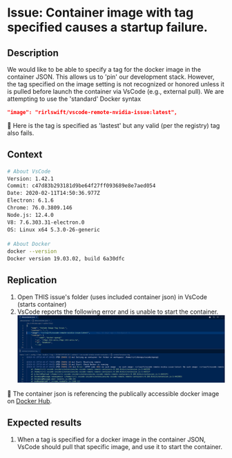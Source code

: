 # Issue: Container image with tag specified causes a startup failure.

## Description
We would like to be able to specify a tag for the docker image in the container JSON. This allows us to 'pin' our development stack.
However, the tag specified on the image setting is not recognized or honored unless it is pulled before launch the container via VsCode (e.g., external pull). We are attempting to use the 'standard' Docker syntax

``` json
"image": "rirlswift/vscode-remote-nvidia-issue:latest",
```

:loudspeaker: Here is the tag is specified as 'lastest' but any valid (per the registry) tag also fails.

## Context
``` bash
# About VsCode
Version: 1.42.1
Commit: c47d83b293181d9be64f27ff093689e8e7aed054
Date: 2020-02-11T14:50:36.977Z
Electron: 6.1.6
Chrome: 76.0.3809.146
Node.js: 12.4.0
V8: 7.6.303.31-electron.0
OS: Linux x64 5.3.0-26-generic

# About Docker
docker --version
Docker version 19.03.02, build 6a30dfc


```

## Replication 
1) Open THIS issue's folder (uses included container json) in VsCode (starts container)
3) VsCode reports the following error and is unable to start the container.
![Container Log](images/issue.png)


:loudspeaker: The container json is referencing the publically accessible docker image on [Docker Hub](). 


## Expected results 
1) When a tag is specified for a docker image in the container JSON, VsCode should pull that specific image, and use it to start the container.

